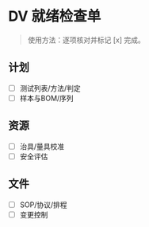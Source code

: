 # DV 就绪检查单

> 使用方法：逐项核对并标记 [x] 完成。

## 计划

- [ ] 测试列表/方法/判定
- [ ] 样本与BOM/序列

## 资源

- [ ] 治具/量具校准
- [ ] 安全评估

## 文件

- [ ] SOP/协议/排程
- [ ] 变更控制
